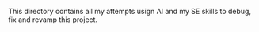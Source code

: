 This directory contains all my attempts usign AI and my SE skills to debug, fix and revamp this project.